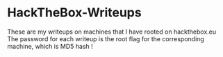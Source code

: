 # HackTheBox-Writeups
These are my writeups on machines that I have rooted on hackthebox.eu
The password for each writeup is the root flag for the corresponding machine, which is MD5 hash !
